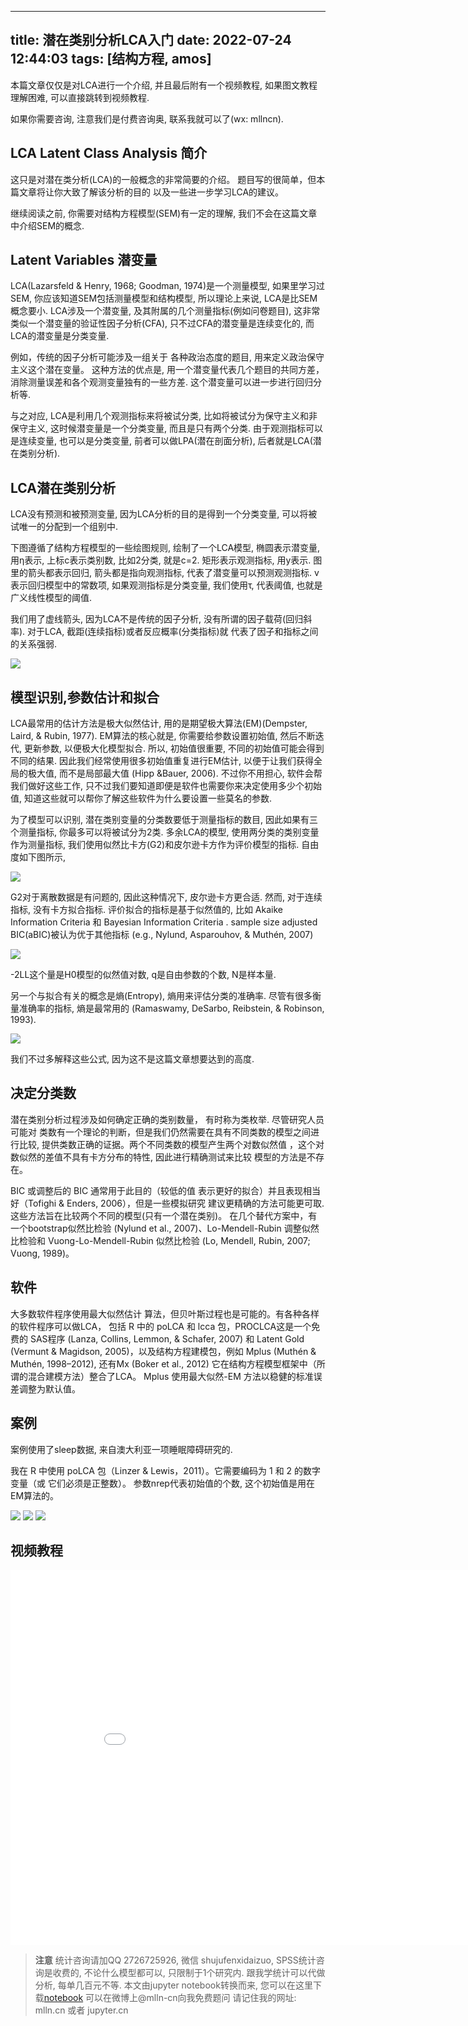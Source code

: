 
---
title: 潜在类别分析LCA入门
date: 2022-07-24 12:44:03
tags: [结构方程, amos]
---



本篇文章仅仅是对LCA进行一个介绍, 并且最后附有一个视频教程, 如果图文教程理解困难, 可以直接跳转到视频教程.

如果你需要咨询, 注意我们是付费咨询奥, 联系我就可以了(wx: mllncn).

<!--more-->

## LCA Latent Class Analysis 简介

这只是对潜在类分析(LCA)的一般概念的非常简要的介绍。
题目写的很简单，但本篇文章将让你大致了解该分析的目的
以及一些进一步学习LCA的建议。

继续阅读之前, 你需要对结构方程模型(SEM)有一定的理解, 
我们不会在这篇文章中介绍SEM的概念.

## Latent Variables 潜变量

LCA(Lazarsfeld & Henry, 1968; Goodman, 1974)是一个测量模型, 如果里学习过SEM, 你应该知道SEM包括测量模型和结构模型, 
所以理论上来说, LCA是比SEM概念要小. 
LCA涉及一个潜变量, 及其附属的几个测量指标(例如问卷题目), 这非常类似一个潜变量的验证性因子分析(CFA), 只不过CFA的潜变量是连续变化的, 
而LCA的潜变量是分类变量.

例如，传统的因子分析可能涉及一组关于
各种政治态度的题目, 用来定义政治保守主义这个潜在变量。
这种方法的优点是, 用一个潜变量代表几个题目的共同方差，
消除测量误差和各个观测变量独有的一些方差. 这个潜变量可以进一步进行回归分析等.

与之对应, LCA是利用几个观测指标来将被试分类, 比如将被试分为保守主义和非保守主义, 
这时候潜变量是一个分类变量, 而且是只有两个分类. 由于观测指标可以是连续变量, 
也可以是分类变量, 前者可以做LPA(潜在剖面分析), 后者就是LCA(潜在类别分析).



## LCA潜在类别分析

LCA没有预测和被预测变量, 因为LCA分析的目的是得到一个分类变量, 可以将被试唯一的分配到一个组别中.

下图遵循了结构方程模型的一些绘图规则, 绘制了一个LCA模型, 椭圆表示潜变量, 用η表示, 上标c表示类别数, 比如2分类, 就是c=2. 
矩形表示观测指标, 用y表示. 图里的箭头都表示回归, 箭头都是指向观测指标, 代表了潜变量可以预测观测指标. 
v表示回归模型中的常数项, 如果观测指标是分类变量, 我们使用τ, 代表阈值, 也就是广义线性模型的阈值. 

我们用了虚线箭头, 因为LCA不是传统的因子分析, 没有所谓的因子载荷(回归斜率). 对于LCA, 截距(连续指标)或者反应概率(分类指标)就
代表了因子和指标之间的关系强弱. 

<img src="imgs/lca.png">

## 模型识别,参数估计和拟合

LCA最常用的估计方法是极大似然估计, 用的是期望极大算法(EM)(Dempster, Laird, & Rubin, 1977). 
EM算法的核心就是, 你需要给参数设置初始值, 然后不断迭代, 更新参数, 以便极大化模型拟合.
所以, 初始值很重要, 不同的初始值可能会得到不同的结果. 因此我们经常使用很多初始值重复进行EM估计, 
以便于让我们获得全局的极大值, 而不是局部最大值 (Hipp &Bauer, 2006).
不过你不用担心, 软件会帮我们做好这些工作, 只不过我们要知道即便是软件也需要你来决定使用多少个初始值,
知道这些就可以帮你了解这些软件为什么要设置一些莫名的参数.

为了模型可以识别, 潜在类别变量的分类数要低于测量指标的数目, 因此如果有三个测量指标, 你最多可以将被试分为2类.
多余LCA的模型, 使用两分类的类别变量作为测量指标, 我们使用似然比卡方(G2)和皮尔逊卡方作为评价模型的指标. 自由度如下图所示, 


<img src="imgs/lca-chi-df.png">

G2对于离散数据是有问题的, 因此这种情况下, 皮尔逊卡方更合适. 然而, 对于连续指标, 没有卡方拟合指标. 评价拟合的指标是基于似然值的, 比如 Akaike Information Criteria 和 Bayesian Information Criteria . sample size adjusted BIC(aBIC)被认为优于其他指标 (e.g., Nylund, Asparouhov, & Muthén, 2007)

<img src="imgs/abic.png">

-2LL这个量是H0模型的似然值对数, q是自由参数的个数, N是样本量. 

另一个与拟合有关的概念是熵(Entropy), 熵用来评估分类的准确率. 尽管有很多衡量准确率的指标, 
熵是最常用的 (Ramaswamy, DeSarbo, Reibstein, & Robinson, 1993). 

<img src="imgs/entropy.png">


我们不过多解释这些公式, 因为这不是这篇文章想要达到的高度. 



## 决定分类数

潜在类别分析过程涉及如何确定正确的类别数量，
有时称为类枚举. 尽管研究人员可能对
类数有一个理论的判断，但是我们仍然需要在具有不同类数的模型之间进行比较, 
提供类数正确的证据。两个不同类数的模型产生两个对数似然值
，这个对数似然的差值不具有卡方分布的特性, 因此进行精确测试来比较
模型的方法是不存在。

BIC 或调整后的 BIC 通常用于此目的（较低的值
表示更好的拟合）并且表现相当好（Tofighi & Enders, 2006），但是一些模拟研究
建议更精确的方法可能更可取. 这些方法旨在比较两个不同的模型(只有一个潜在类别)。 
在几个替代方案中，有一个bootstrap似然比检验 (Nylund et al., 2007)、Lo-Mendell-Rubin 调整似然比检验和
Vuong-Lo-Mendell-Rubin 似然比检验 (Lo, Mendell, Rubin, 2007; Vuong, 1989)。 

## 软件

大多数软件程序使用最大似然估计
算法，但贝叶斯过程也是可能的。有各种各样的软件程序可以做LCA，
包括 R 中的 poLCA 和 lcca 包，PROCLCA这是一个免费的
SAS程序 (Lanza, Collins, Lemmon, & Schafer, 2007) 和 Latent Gold (Vermunt & Magidson,
2005)，以及结构方程建模包，例如 Mplus (Muthén & Muthén, 1998–2012), 还有Mx (Boker et al., 2012) 
它在结构方程模型框架中（所谓的混合建模方法）整合了LCA。 Mplus 使用最大似然-EM
方法以稳健的标准误差调整为默认值。

## 案例

案例使用了sleep数据, 来自澳大利亚一项睡眠障碍研究的.


我在 R 中使用 poLCA 包（Linzer & Lewis，2011）。它需要编码为 1 和 2 的数字变量（或
它们必须是正整数）。 参数nrep代表初始值的个数, 这个初始值是用在EM算法的。

<img src="imgs/rlca.png">
<img src="imgs/rlca2.png">
<img src="imgs/rlca3.png">

## 视频教程

<iframe src="//player.bilibili.com/player.html?aid=343860778&bvid=BV1e94y1D7ft&cid=782660804&page=1" scrolling="no" border="0" frameborder="no" framespacing="0" allowfullscreen="true" style="width:900px;height:600px"> </iframe>


> **注意**
> 统计咨询请加QQ 2726725926, 微信 shujufenxidaizuo,  SPSS统计咨询是收费的, 不论什么模型都可以, 只限制于1个研究内. 
> 跟我学统计可以代做分析, 每单几百元不等. 
> 本文由jupyter notebook转换而来, 您可以在这里下载[notebook](潜在类别分析入门.ipynb)
> 可以在微博上@mlln-cn向我免费题问
> 请记住我的网址: mlln.cn 或者 jupyter.cn
